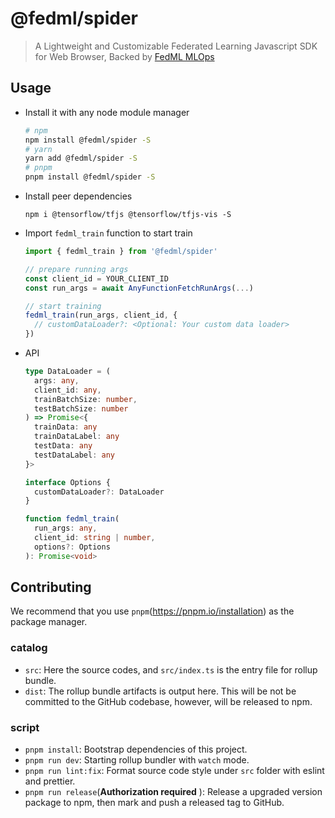 # @fedml/spider

> A Lightweight and Customizable Federated Learning Javascript SDK for Web Browser, Backed by [FedML MLOps](https://open.fedml.ai)

## Usage

- Install it with any node module manager
  ```bash
  # npm
  npm install @fedml/spider -S
  # yarn
  yarn add @fedml/spider -S
  # pnpm
  pnpm install @fedml/spider -S
  ```

- Install peer dependencies

  `npm i @tensorflow/tfjs @tensorflow/tfjs-vis -S`

- Import `fedml_train` function to start train
  ``` javascript
  import { fedml_train } from '@fedml/spider'

  // prepare running args 
  const client_id = YOUR_CLIENT_ID
  const run_args = await AnyFunctionFetchRunArgs(...)

  // start training
  fedml_train(run_args, client_id, {
    // customDataLoader?: <Optional: Your custom data loader>
  })
  ```

- API

  ```ts
  type DataLoader = (
    args: any,
    client_id: any,
    trainBatchSize: number,
    testBatchSize: number
  ) => Promise<{
    trainData: any
    trainDataLabel: any
    testData: any
    testDataLabel: any
  }>

  interface Options {
    customDataLoader?: DataLoader
  }

  function fedml_train(
    run_args: any,
    client_id: string | number,
    options?: Options
  ): Promise<void>
  ```

## Contributing
We recommend that you use `pnpm`(https://pnpm.io/installation) as the package manager.

### catalog
- `src`: Here the source codes, and `src/index.ts` is the entry file for rollup bundle.
- `dist`: The rollup bundle artifacts is output here. This will be not be committed to the GitHub codebase, however, will be released to npm.

### script
- `pnpm install`: Bootstrap dependencies of this project.
- `pnpm run dev`: Starting rollup bundler with `watch` mode.
- `pnpm run lint:fix`: Format source code style under `src` folder with eslint and prettier.
- `pnpm run release`(**Authorization required**
): Release a upgraded version package to npm, then mark and push a released tag to GitHub.
